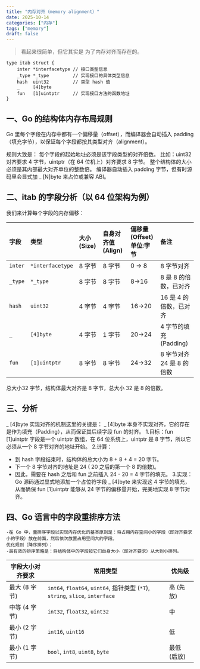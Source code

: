 ```yaml
---
title: "内存对齐（memory alignment）"
date: 2025-10-14
categories: ["内存"]
tags: ["memory"]
draft: false
---
```



> 看起来很简单，但它其实是 为了内存对齐而存在的。


`````
type itab struct {
    inter *interfacetype // 接口类型信息
    _type *_type         // 实现接口的具体类型信息
    hash  uint32         // 类型 hash 值
    _     [4]byte
    fun   [1]uintptr     // 实现接口方法的函数地址
}
`````
## 一、Go 的结构体内存布局规则
Go 里每个字段在内存中都有一个偏移量（offset），而编译器会自动插入 padding（填充字节），以保证每个字段都按其类型对齐（alignment）。

规则大致是：
每个字段的起始地址必须是该字段类型的对齐倍数。
比如：uint32 对齐要求 4 字节，uintptr（在 64 位机上）对齐要求 8 字节。
整个结构体的大小必须是其内部最大对齐单位的整数倍。
编译器自动插入 padding 字节，但有时源码里会显式加 _ [N]byte 来占位或兼容 ABI。

## 二、itab 的字段分析（以 64 位架构为例）
我们来计算每个字段的内存偏移：

[//]: # (![内存偏移]&#40;.memory_alignment_images/内存对齐.png&#41;)


| 字段 | 类型 | 大小 (Size) | 自身对齐值 (Align) | 偏移量 (Offset)<br/>单位:字节 | 备注                           |
| :--- | :--- | :--- | :--- |:-----------------------|:-----------------------------|
| `inter` | `*interfacetype` | 8 字节 | 8 字节 | 0 → 8                  | 8 字节对齐                       |
| `_type` | `*_type` | 8 字节 | 8 字节 | 8→16                   |  8  是  8  的倍数，已对齐            |
| `hash` | `uint32` | 4 字节 | 4 字节 | 16→20                  |  16  是  4  的倍数，已对齐           |
| `_` | `[4]byte` | 4 字节 | 1 字节 | 20→24                  | 4 字节的填充 (Padding)            |
| `fun` | `[1]uintptr` | 8 字节 | 8 字节 | 24→32                  | 8 字节对齐  24  是  8  的倍数        |

总大小32 字节，结构体最大对齐是 8 字节，总大小 32 是 8 的倍数。
## 三、分析

_ [4]byte 实现对齐的机制这里的关键是：
_ [4]byte 本身不实现对齐，它的存在是作为填充（Padding），从而保证其后续字段 fun 的对齐。
1.目标：fun [1]uintptr 字段是一个 uintptr 数组，在 64 位系统上，uintptr 是 8 字节，所以它必须从一个 8 字节对齐的地址开始。
2.计算：
 * 到 hash 字段结束时，结构体的总大小为  8 + 8 + 4 = 20  字节。
 * 下一个 8 字节对齐的地址是  24  ( 20  之后的第一个  8  的倍数)。
 * 因此，需要在 hash 之后和 fun 之前插入  24 - 20 = 4  字节的填充。
3.实现：Go 源码通过显式地添加一个占位符字段 _ [4]byte 来实现这 4 字节的填充，从而确保 fun [1]uintptr 能够从 24 字节的偏移量开始，完美地实现 8 字节对齐。


## 四、Go 语言中的字段重排序方法
~~~
-在 Go 中，重排序字段以实现内存优化的基本原则是：将占用内存空间小的字段（即对齐要求小的字段）放在前面，然后依次放置占用空间大的字段。
优化规则（降序排列）：
-最有效的排序策略是：将结构体中的字段按它们自身大小（即对齐要求）从大到小排列。
~~~
| 字段大小对齐要求 | 常用类型 | 优先级 |
|------------------|----------|--------|
| 最大 (8 字节)    | `int64`, `float64`, `uint64`, 指针类型 (`*T`), `string`, `slice`, `interface` | 高 (先放) |
| 中等 (4 字节)    | `int32`, `float32`, `uint32` | 中 |
| 最小 (2 字节)    | `int16`, `uint16` | 低 |
| 最小 (1 字节)    | `bool`, `int8`, `uint8`, `byte` | 最低 (后放) |